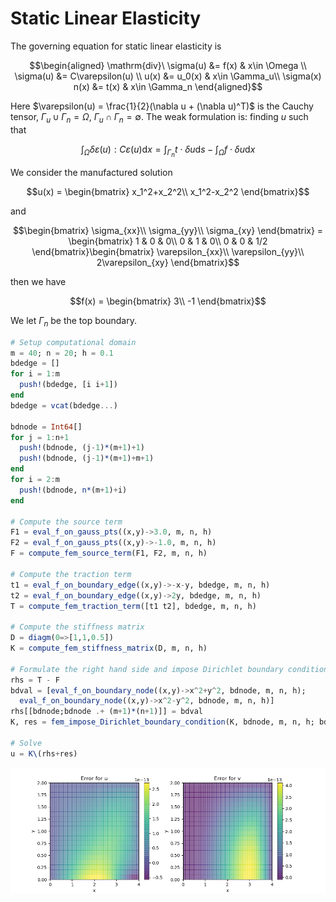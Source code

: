# Static Linear Elasticity

The governing equation for static linear elasticity is

$$\begin{aligned}
\mathrm{div}\ \sigma(u) &= f(x) & x\in \Omega \\
\sigma(u) &= C\varepsilon(u) \\
u(x) &= u_0(x) & x\in \Gamma_u\\
\sigma(x) n(x) &= t(x) & x\in \Gamma_n
\end{aligned}$$

Here $\varepsilon(u) = \frac{1}{2}(\nabla u + (\nabla u)^T)$ is the Cauchy tensor, $\Gamma_u \cup \Gamma_n = \Omega$, $\Gamma_u \cap \Gamma_n = \emptyset$. The weak formulation is: finding $u$ such that 

$$\int_\Omega \delta \varepsilon(u) : C \varepsilon(u)\mathrm{d} x = \int_{\Gamma_n} t\cdot\delta u \mathrm{d}s - \int_\Omega f\cdot \delta u \mathrm{d}x$$

We consider the manufactured solution 

$$u(x) = \begin{bmatrix}
x_1^2+x_2^2\\
x_1^2-x_2^2
\end{bmatrix}$$

and 

$$\begin{bmatrix}
\sigma_{xx}\\
\sigma_{yy}\\
\sigma_{xy}
\end{bmatrix} = \begin{bmatrix}
1 & 0 & 0\\
0 & 1 & 0\\
0 & 0 & 1/2
\end{bmatrix}\begin{bmatrix}
\varepsilon_{xx}\\
\varepsilon_{yy}\\
2\varepsilon_{xy}
\end{bmatrix}$$


then we have 

$$f(x) = \begin{bmatrix}
3\\
-1
\end{bmatrix}$$

We let $\Gamma_n$ be the top boundary. 

```julia
# Setup computational domain 
m = 40; n = 20; h = 0.1
bdedge = []
for i = 1:m 
  push!(bdedge, [i i+1])
end
bdedge = vcat(bdedge...)

bdnode = Int64[]
for j = 1:n+1
  push!(bdnode, (j-1)*(m+1)+1)
  push!(bdnode, (j-1)*(m+1)+m+1)
end
for i = 2:m
  push!(bdnode, n*(m+1)+i)
end

# Compute the source term 
F1 = eval_f_on_gauss_pts((x,y)->3.0, m, n, h)
F2 = eval_f_on_gauss_pts((x,y)->-1.0, m, n, h)
F = compute_fem_source_term(F1, F2, m, n, h)

# Compute the traction term 
t1 = eval_f_on_boundary_edge((x,y)->-x-y, bdedge, m, n, h)
t2 = eval_f_on_boundary_edge((x,y)->2y, bdedge, m, n, h)
T = compute_fem_traction_term([t1 t2], bdedge, m, n, h)

# Compute the stiffness matrix 
D = diagm(0=>[1,1,0.5])
K = compute_fem_stiffness_matrix(D, m, n, h)

# Formulate the right hand side and impose Dirichlet boundary condition
rhs = T - F 
bdval = [eval_f_on_boundary_node((x,y)->x^2+y^2, bdnode, m, n, h);
  eval_f_on_boundary_node((x,y)->x^2-y^2, bdnode, m, n, h)]
rhs[[bdnode;bdnode .+ (m+1)*(n+1)]] = bdval
K, res = fem_impose_Dirichlet_boundary_condition(K, bdnode, m, n, h; bdval = bdval)

# Solve
u = K\(rhs+res)
```

![](./assets/error.png)